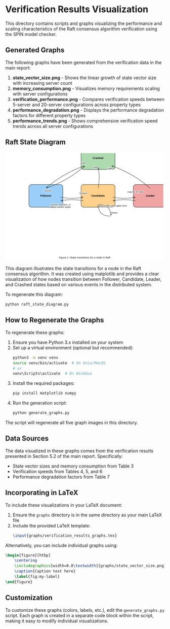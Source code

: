 # Verification Results Visualization

This directory contains scripts and graphs visualizing the performance and scaling characteristics of the Raft consensus algorithm verification using the SPIN model checker.

## Generated Graphs

The following graphs have been generated from the verification data in the main report:

1. **state_vector_size.png** - Shows the linear growth of state vector size with increasing server count
2. **memory_consumption.png** - Visualizes memory requirements scaling with server configurations
3. **verification_performance.png** - Compares verification speeds between 5-server and 20-server configurations across property types
4. **performance_degradation.png** - Displays the performance degradation factors for different property types
5. **performance_trends.png** - Shows comprehensive verification speed trends across all server configurations

## Raft State Diagram

![Raft State Diagram](raft_state_diagram.png)

This diagram illustrates the state transitions for a node in the Raft consensus algorithm. It was created using matplotlib and provides a clear visualization of how nodes transition between Follower, Candidate, Leader, and Crashed states based on various events in the distributed system.

To regenerate this diagram:

```bash
python raft_state_diagram.py
```

## How to Regenerate the Graphs

To regenerate these graphs:

1. Ensure you have Python 3.x installed on your system
2. Set up a virtual environment (optional but recommended):
   ```bash
   python3 -m venv venv
   source venv/bin/activate  # On Unix/MacOS
   # or
   venv\Scripts\activate  # On Windows
   ```
3. Install the required packages:
   ```bash
   pip install matplotlib numpy
   ```
4. Run the generation script:
   ```bash
   python generate_graphs.py
   ```

The script will regenerate all five graph images in this directory.

## Data Sources

The data visualized in these graphs comes from the verification results presented in Section 5.2 of the main report. Specifically:

- State vector sizes and memory consumption from Table 3
- Verification speeds from Tables 4, 5, and 6
- Performance degradation factors from Table 7

## Incorporating in LaTeX

To include these visualizations in your LaTeX document:

1. Ensure the `graphs` directory is in the same directory as your main LaTeX file
2. Include the provided LaTeX template:
   ```latex
   \input{graphs/verification_results_graphs.tex}
   ```

Alternatively, you can include individual graphs using:

```latex
\begin{figure}[htbp]
    \centering
    \includegraphics[width=0.8\textwidth]{graphs/state_vector_size.png}
    \caption{Caption text here}
    \label{fig:my-label}
\end{figure}
```

## Customization

To customize these graphs (colors, labels, etc.), edit the `generate_graphs.py` script. Each graph is created in a separate code block within the script, making it easy to modify individual visualizations.
